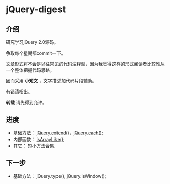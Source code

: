 # jQuery-digest

## 介绍

研究学习jQuery 2.0源码。

争取每个星期都commit一下。

文章形式将不会是以往常见的代码注释型，因为我觉得这样的形式阅读者比较难从一个整体把握代码思路。

因而采用 **小短文** ，文字描述加代码片段辅助。

有错请指出。

**转载** 请先得到允许。

## 进度

- 基础方法： [jQuery.extend()](https://github.com/CalvinChen/jQuery-digest/blob/master/article/jquery.extend.md)，[jQuery.each()](https://github.com/CalvinChen/jQuery-digest/blob/master/article/jquery.each.md);
- 内部函数： [isArrayLike()](https://github.com/CalvinChen/jQuery-digest/blob/master/article/private/isArrayLike.md);
- 其它： 短小方法合集.

## 下一步

- 基础方法： jQuery.type(), jQuery.isWindow();
